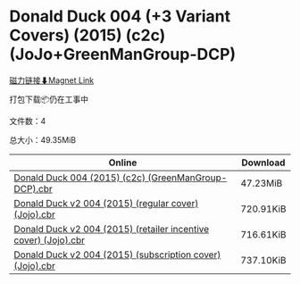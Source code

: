 # Donald Duck 004 (+3 Variant Covers) (2015) (c2c) (JoJo+GreenManGroup-DCP)

[磁力链接⬇Magnet Link](magnet:?xt=urn:btih:2458c00b3e06cb95eff66c4420bfb247e26c4742&dn=Donald%20Duck%20004%20%28%2B3%20Variant%20Covers%29%20%282015%29%20%28c2c%29%20%28JoJo%2BGreenManGroup-DCP%29)

打包下载📦仍在工事中

文件数：4

总大小：49.35MiB

Online | Download
--- | ---
[Donald Duck 004 (2015) (c2c) (GreenManGroup-DCP).cbr](https://github.com/alicewish/markdown/blob/master/comic/Donald-Duck-004-2015-c2c-GreenManGroup-DCP-cbr.md) | 47.23MiB
[Donald Duck v2 004 (2015) (regular cover) (Jojo).cbr](https://github.com/alicewish/markdown/blob/master/comic/Donald-Duck-v2-004-2015-regular-cover-Jojo-cbr.md) | 720.91KiB
[Donald Duck v2 004 (2015) (retailer incentive cover) (Jojo).cbr](https://github.com/alicewish/markdown/blob/master/comic/Donald-Duck-v2-004-2015-retailer-incentive-cover-Jojo-cbr.md) | 716.61KiB
[Donald Duck v2 004 (2015) (subscription cover) (Jojo).cbr](https://github.com/alicewish/markdown/blob/master/comic/Donald-Duck-v2-004-2015-subscription-cover-Jojo-cbr.md) | 737.10KiB